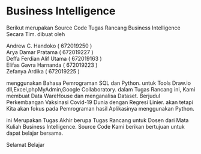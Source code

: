 # Business Intelligence
Berikut merupakan Source Code Tugas Rancang Business Intelligence Secara Tim. dibuat oleh 

Andrew C. Handoko ( 672019250 )                                                            
Arya Damar Pratama ( 672019227 )                                                          
Deffa Ferdian Alif Utama ( 672019163 )                                                    
Elifas Gavra Harnanda ( 672019223 )                                                       
Zefanya Ardika ( 672019225 )

menggunakan Bahasa Pemrograman SQL dan Python. untuk Tools Draw.io dll,Excel,phpMyAdmin,Google Collaboratory. 
dalam Tugas Rancang ini, Kami membuat Data WareHouse dan menganalisa Dataset. Berjudul Perkembangan Vaksinasi Covid-19 Dunia dengan Regresi Linier. 
akan tetapi Kita akan fokus pada Pemrograman hasil Aplikasinya menggunakan Python.

ini Merupakan Tugas Akhir berupa Tugas Rancang untuk Dosen dari Mata Kuliah Business Intelligence.
Source Code Kami berikan bertujuan untuk dapat belajar bersama.

Selamat Belajar
